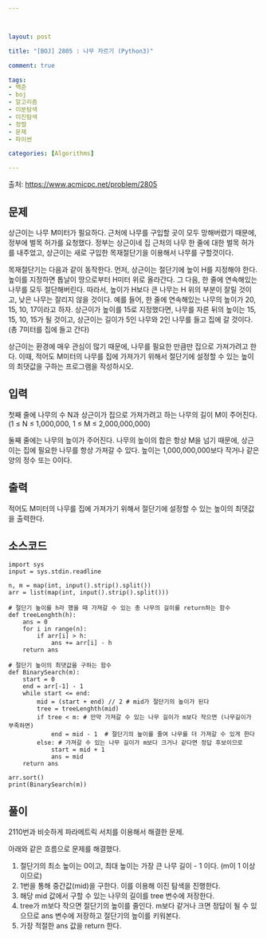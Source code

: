 ```yaml
---



layout: post

title: "[BOJ] 2805 : 나무 자르기 (Python3)"

comment: true

tags:
- 백준
- boj
- 알고리즘
- 이분탐색
- 이진탐색
- 정렬
- 문제
- 파이썬

categories: [Algorithms]

---
```



출처: https://www.acmicpc.net/problem/2805



## 문제
상근이는 나무 M미터가 필요하다. 근처에 나무를 구입할 곳이 모두 망해버렸기 때문에, 정부에 벌목 허가를 요청했다. 정부는 상근이네 집 근처의 나무 한 줄에 대한 벌목 허가를 내주었고, 상근이는 새로 구입한 목재절단기을 이용해서 나무를 구할것이다.

목재절단기는 다음과 같이 동작한다. 먼저, 상근이는 절단기에 높이 H를 지정해야 한다. 높이를 지정하면 톱날이 땅으로부터 H미터 위로 올라간다. 그 다음, 한 줄에 연속해있는 나무를 모두 절단해버린다. 따라서, 높이가 H보다 큰 나무는 H 위의 부분이 잘릴 것이고, 낮은 나무는 잘리지 않을 것이다. 예를 들어, 한 줄에 연속해있는 나무의 높이가 20, 15, 10, 17이라고 하자. 상근이가 높이를 15로 지정했다면, 나무를 자른 뒤의 높이는 15, 15, 10, 15가 될 것이고, 상근이는 길이가 5인 나무와 2인 나무를 들고 집에 갈 것이다. (총 7미터를 집에 들고 간다)

상근이는 환경에 매우 관심이 많기 때문에, 나무를 필요한 만큼만 집으로 가져가려고 한다. 이때, 적어도 M미터의 나무를 집에 가져가기 위해서 절단기에 설정할 수 있는 높이의 최댓값을 구하는 프로그램을 작성하시오.

## 입력
첫째 줄에 나무의 수 N과 상근이가 집으로 가져가려고 하는 나무의 길이 M이 주어진다. (1 ≤ N ≤ 1,000,000, 1 ≤ M ≤ 2,000,000,000)

둘째 줄에는 나무의 높이가 주어진다. 나무의 높이의 합은 항상 M을 넘기 때문에, 상근이는 집에 필요한 나무를 항상 가져갈 수 있다. 높이는 1,000,000,000보다 작거나 같은 양의 정수 또는 0이다.


## 출력
적어도 M미터의 나무를 집에 가져가기 위해서 절단기에 설정할 수 있는 높이의 최댓값을 출력한다.


## 소스코드
```
import sys
input = sys.stdin.readline

n, m = map(int, input().strip().split())
arr = list(map(int, input().strip().split()))

# 절단기 높이를 h라 했을 때 가져갈 수 있는 총 나무의 길이를 return하는 함수
def treeLenghth(h):
    ans = 0
    for i in range(n):
        if arr[i] > h:
            ans += arr[i] - h
    return ans

# 절단기 높이의 최댓값을 구하는 함수
def BinarySearch(m):
    start = 0
    end = arr[-1] - 1
    while start <= end:
        mid = (start + end) // 2 # mid가 절단기의 높이가 된다
        tree = treeLenghth(mid)
        if tree < m: # 만약 가져갈 수 있는 나무 길이가 m보다 작으면 (나무길이가 부족하면)
            end = mid - 1  # 절단기의 높이를 줄여 나무를 더 가져갈 수 있게 한다
        else: # 가져갈 수 있는 나무 길이가 m보다 크거나 같다면 정답 후보이므로
            start = mid + 1
            ans = mid
    return ans

arr.sort()
print(BinarySearch(m))
```

## 풀이
2110번과 비슷하게 파라메트릭 서치를 이용해서 해결한 문제.  
  
아래와 같은 흐름으로 문제를 해결했다. 
1. 절단기의 최소 높이는 0이고, 최대 높이는 가장 큰 나무 길이 - 1 이다. (m이 1 이상이므로)
2. 1번을 통해 중간값(mid)을 구한다. 이를 이용해 이진 탐색을 진행한다. 
3. 해당 mid 값에서 구할 수 있는 나무의 길이를 tree 변수에 저장한다.
4. tree가 m보다 작으면 절단기의 높이를 줄인다. m보다 같거나 크면 정답이 될 수 있으므로 ans 변수에 저장하고 절단기의 높이를 키워본다. 
5. 가장 적절한 ans 값을 return 한다.  
